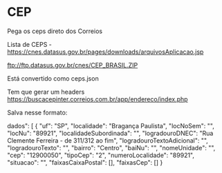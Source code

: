 # CEP
Pega os ceps direto dos Correios

Lista de CEPS - https://cnes.datasus.gov.br/pages/downloads/arquivosAplicacao.jsp

ftp://ftp.datasus.gov.br/cnes/CEP_BRASIL.ZIP

Está convertido como ceps.json

Tem que gerar um headers https://buscacepinter.correios.com.br/app/endereco/index.php 

Salva nesse formato: 

dados": [
            {
                "uf": "SP",
                "localidade": "Bragança Paulista",
                "locNoSem": "",
                "locNu": "89921",
                "localidadeSubordinada": "",
                "logradouroDNEC": "Rua Clemente Ferreira - de 311/312 ao fim",
                "logradouroTextoAdicional": "",
                "logradouroTexto": "",
                "bairro": "Centro",
                "baiNu": "",
                "nomeUnidade": "",
                "cep": "12900050",
                "tipoCep": "2",
                "numeroLocalidade": "89921",
                "situacao": "",
                "faixasCaixaPostal": [],
                "faixasCep": []
            }
